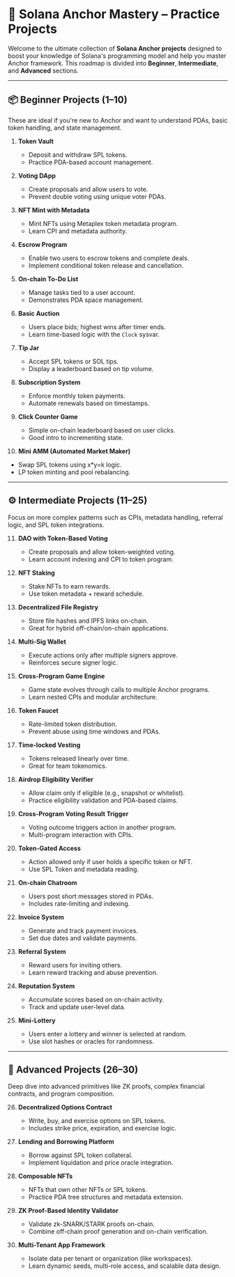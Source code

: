 # 🧠 Solana Anchor Mastery – Practice Projects

Welcome to the ultimate collection of **Solana Anchor projects** designed to boost your knowledge of Solana's programming model and help you master Anchor framework. This roadmap is divided into **Beginner**, **Intermediate**, and **Advanced** sections.

---

## 📦 Beginner Projects (1–10)

These are ideal if you're new to Anchor and want to understand PDAs, basic token handling, and state management.

1. **Token Vault**
   - Deposit and withdraw SPL tokens.
   - Practice PDA-based account management.

2. **Voting DApp**
   - Create proposals and allow users to vote.
   - Prevent double voting using unique voter PDAs.

3. **NFT Mint with Metadata**
   - Mint NFTs using Metaplex token metadata program.
   - Learn CPI and metadata authority.

4. **Escrow Program**
   - Enable two users to escrow tokens and complete deals.
   - Implement conditional token release and cancellation.

5. **On-chain To-Do List**
   - Manage tasks tied to a user account.
   - Demonstrates PDA space management.

6. **Basic Auction**
   - Users place bids; highest wins after timer ends.
   - Learn time-based logic with the `Clock` sysvar.

7. **Tip Jar**
   - Accept SPL tokens or SOL tips.
   - Display a leaderboard based on tip volume.

8. **Subscription System**
   - Enforce monthly token payments.
   - Automate renewals based on timestamps.

9. **Click Counter Game**
   - Simple on-chain leaderboard based on user clicks.
   - Good intro to incrementing state.

10. **Mini AMM (Automated Market Maker)**
   - Swap SPL tokens using x*y=k logic.
   - LP token minting and pool rebalancing.

---

## ⚙️ Intermediate Projects (11–25)

Focus on more complex patterns such as CPIs, metadata handling, referral logic, and SPL token integrations.

11. **DAO with Token-Based Voting**
    - Create proposals and allow token-weighted voting.
    - Learn account indexing and CPI to token program.

12. **NFT Staking**
    - Stake NFTs to earn rewards.
    - Use token metadata + reward schedule.

13. **Decentralized File Registry**
    - Store file hashes and IPFS links on-chain.
    - Great for hybrid off-chain/on-chain applications.

14. **Multi-Sig Wallet**
    - Execute actions only after multiple signers approve.
    - Reinforces secure signer logic.

15. **Cross-Program Game Engine**
    - Game state evolves through calls to multiple Anchor programs.
    - Learn nested CPIs and modular architecture.

16. **Token Faucet**
    - Rate-limited token distribution.
    - Prevent abuse using time windows and PDAs.

17. **Time-locked Vesting**
    - Tokens released linearly over time.
    - Great for team tokenomics.

18. **Airdrop Eligibility Verifier**
    - Allow claim only if eligible (e.g., snapshot or whitelist).
    - Practice eligibility validation and PDA-based claims.

19. **Cross-Program Voting Result Trigger**
    - Voting outcome triggers action in another program.
    - Multi-program interaction with CPIs.

20. **Token-Gated Access**
    - Action allowed only if user holds a specific token or NFT.
    - Use SPL Token and metadata reading.

21. **On-chain Chatroom**
    - Users post short messages stored in PDAs.
    - Includes rate-limiting and indexing.

22. **Invoice System**
    - Generate and track payment invoices.
    - Set due dates and validate payments.

23. **Referral System**
    - Reward users for inviting others.
    - Learn reward tracking and abuse prevention.

24. **Reputation System**
    - Accumulate scores based on on-chain activity.
    - Track and update user-level data.

25. **Mini-Lottery**
    - Users enter a lottery and winner is selected at random.
    - Use slot hashes or oracles for randomness.

---

## 🚀 Advanced Projects (26–30)

Deep dive into advanced primitives like ZK proofs, complex financial contracts, and program composition.

26. **Decentralized Options Contract**
    - Write, buy, and exercise options on SPL tokens.
    - Includes strike price, expiration, and exercise logic.

27. **Lending and Borrowing Platform**
    - Borrow against SPL token collateral.
    - Implement liquidation and price oracle integration.

28. **Composable NFTs**
    - NFTs that own other NFTs or SPL tokens.
    - Practice PDA tree structures and metadata extension.

29. **ZK Proof-Based Identity Validator**
    - Validate zk-SNARK/STARK proofs on-chain.
    - Combine off-chain proof generation and on-chain verification.

30. **Multi-Tenant App Framework**
    - Isolate data per tenant or organization (like workspaces).
    - Learn dynamic seeds, multi-role access, and scalable data design.
